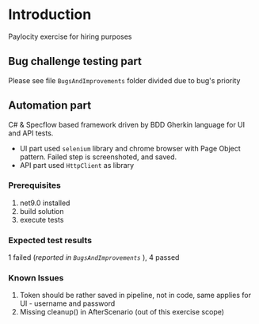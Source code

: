 # Introduction
Paylocity exercise for hiring purposes
## Bug challenge testing part
Please see file `BugsAndImprovements` folder divided due to bug's priority
## Automation part
C# & Specflow based framework driven by BDD Gherkin language for UI and API tests.
- UI part used `selenium` library and chrome browser with Page Object pattern. Failed step is screenshoted, and saved.
- API part used `HttpClient` as library

### Prerequisites
1. net9.0 installed
2. build solution
3. execute tests

### Expected test results
1 failed (_reported in `BugsAndImprovements`_ ), 4 passed

### Known Issues
1. Token should be rather saved in pipeline, not in code, same applies for UI - username and password
2. Missing cleanup() in AfterScenario (out of this exercise scope)
